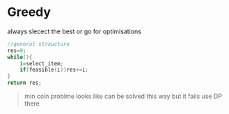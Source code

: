 # Greedy
always slecect the best or go for optimisations
```cpp
//general straucture 
res=0;
while(){
    i=select_item;
    if(feasible(i))res+=i;
}
return res;
```
>min coin problme looks like can be solved this way but it fails use DP there 